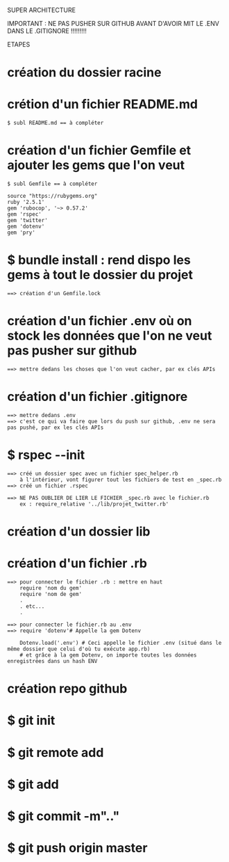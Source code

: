 SUPER ARCHITECTURE

IMPORTANT : NE PAS PUSHER SUR GITHUB AVANT D'AVOIR MIT LE .ENV DANS LE .GITIGNORE !!!!!!!!!

ETAPES

# création du dossier racine

# crétion d'un fichier README.md 
	$ subl README.md == à compléter

# création d'un fichier Gemfile et ajouter les gems que l'on veut
	$ subl Gemfile == à compléter

	source "https://rubygems.org"
	ruby '2.5.1'
	gem 'rubocop', '~> 0.57.2'
	gem 'rspec'
	gem 'twitter'
	gem 'dotenv'
	gem 'pry'

# $ bundle install : rend dispo les gems à tout le dossier du projet
 	==> création d'un Gemfile.lock

# création d'un fichier .env où on stock les données que l'on ne veut pas pusher sur github
	==> mettre dedans les choses que l'on veut cacher, par ex clés APIs

# création d'un fichier .gitignore
	==> mettre dedans .env 
	==> c'est ce qui va faire que lors du push sur github, .env ne sera pas pushé, par ex les clés APIs

# $ rspec --init
	==> créé un dossier spec avec un fichier spec_helper.rb 
		à l'intérieur, vont figurer tout les fichiers de test en _spec.rb
	==> créé un fichier .rspec

	==> NE PAS OUBLIER DE LIER LE FICHIER _spec.rb avec le fichier.rb
		ex : require_relative '../lib/projet_twitter.rb'

# création d'un dossier lib

# création d'un fichier .rb
	==> pour connecter le fichier .rb : mettre en haut
		reguire 'nom du gem'
		require 'nom de gem'
		.
		. etc...
		.

	==> pour connecter le fichier.rb au .env
	==> require 'dotenv'# Appelle la gem Dotenv

		Dotenv.load('.env') # Ceci appelle le fichier .env (situé dans le même dossier que celui d'où tu exécute app.rb)
		# et grâce à la gem Dotenv, on importe toutes les données enregistrées dans un hash ENV

# création repo github

# $ git init

# $ git remote add

# $ git add

# $ git commit -m".."

# $ git push origin master